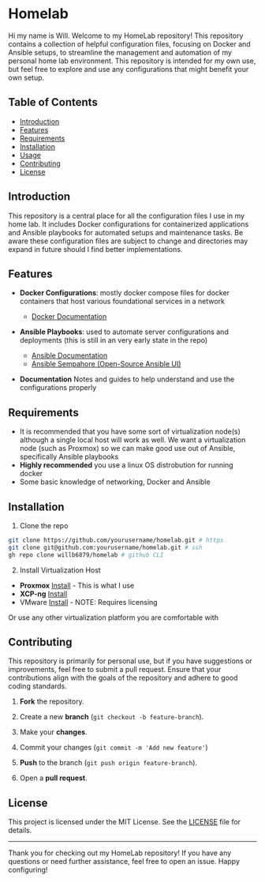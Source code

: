 # Homelab
Hi my name is Will. Welcome to my HomeLab repository! This repository contains a collection of helpful configuration files, focusing on Docker and Ansible setups, to streamline the management and automation of my personal home lab environment. This repository is intended for my own use, but feel free to explore and use any configurations that might benefit your own setup.

## Table of Contents
* [Introduction](#introduction)
* [Features](#features)
* [Requirements](#requirements)
* [Installation](#installation)
* [Usage](#usage)
* [Contributing](#contributing)
* [License](#license)

## Introduction
This repository is a central place for all the configuration files I use in my home lab. It includes Docker configurations for containerized applications and Ansible playbooks for automated setups and maintenance tasks. Be aware these configuration files are subject to change and directories may expand in future should I find better implementations.

## Features
* **Docker Configurations**: mostly docker compose files for docker containers that host various foundational services in a network

    * [Docker Documentation](https://docs.docker.com/)
* **Ansible Playbooks**: used to automate server configurations and deployments (this is still in an very early state in the repo)

    * [Ansible Documentation](https://docs.ansible.com/)
    * [Ansible Sempahore (Open-Source Ansible UI)](https://github.com/semaphoreui/semaphore)
* **Documentation** Notes and guides to help understand and use the configurations properly

## Requirements
* It is recommended that you have some sort of virtualization node(s) although a single local host will work as well. We want a virtualization node (such as Proxmox) so we can make good use out of Ansible, specifically Ansible playbooks
* **Highly recommended** you use a linux OS distrobution for running docker
* Some basic knowledge of networking, Docker and Ansible

## Installation
1. Clone the repo
```bash
git clone https://github.com/yourusername/homelab.git # https
git clone git@github.com:yourusername/homelab.git # ssh
gh repo clone willb6879/homelab # github CLI
```

2. Install Virtualization Host
* **Proxmox** [Install](https://www.proxmox.com/en/proxmox-virtual-environment/get-started) - This is what I use
* **XCP-ng** [Install](https://docs.xcp-ng.org/installation/install-xcp-ng/])
* VMware [Install](https://www.vmware.com/tryvmware_tpl/hypervisor7.html) - NOTE: 
Requires licensing

Or use any other virtualization platform you are comfortable with

## Contributing
This repository is primarily for personal use, but if you have suggestions or improvements, feel free to submit a pull request. Ensure that your contributions align with the goals of the repository and adhere to good coding standards.

1. **Fork** the repository.

2.  Create a new **branch** (```git checkout -b feature-branch```).

3. Make your **changes**.
4. Commit your changes (```git commit -m 'Add new feature'```)
5. **Push** to the branch (```git push origin feature-branch```).
6. Open a **pull request**.

## License
This project is licensed under the MIT License. See the [LICENSE](https://github.com/willb6879/homelab/blob/main/LICENSE) file for details.


---

Thank you for checking out my HomeLab repository! If you have any questions or need further assistance, feel free to open an issue. Happy configuring!
